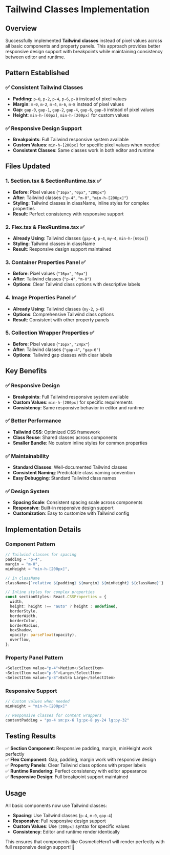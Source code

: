 # Tailwind Classes Implementation

## Overview

Successfully implemented **Tailwind classes** instead of pixel values across all basic components and property panels. This approach provides better responsive design support with breakpoints while maintaining consistency between editor and runtime.

## Pattern Established

### ✅ **Consistent Tailwind Classes**
- **Padding**: `p-0`, `p-2`, `p-4`, `p-6`, `p-8` instead of pixel values
- **Margin**: `m-0`, `m-2`, `m-4`, `m-6`, `m-8` instead of pixel values
- **Gap**: `gap-0`, `gap-1`, `gap-2`, `gap-4`, `gap-6`, `gap-8` instead of pixel values
- **Height**: `min-h-[60px]`, `min-h-[200px]` for custom values

### ✅ **Responsive Design Support**
- **Breakpoints**: Full Tailwind responsive system available
- **Custom Values**: `min-h-[200px]` for specific pixel values when needed
- **Consistent Classes**: Same classes work in both editor and runtime

## Files Updated

### **1. Section.tsx & SectionRuntime.tsx** ✅
- **Before**: Pixel values (`"16px"`, `"0px"`, `"200px"`)
- **After**: Tailwind classes (`"p-4"`, `"m-0"`, `"min-h-[200px]"`)
- **Styling**: Tailwind classes in className, inline styles for complex properties
- **Result**: Perfect consistency with responsive support

### **2. Flex.tsx & FlexRuntime.tsx** ✅
- **Already Using**: Tailwind classes (`gap-4`, `p-4`, `my-4`, `min-h-[60px]`)
- **Styling**: Tailwind classes in className
- **Result**: Responsive design support maintained

### **3. Container Properties Panel** ✅
- **Before**: Pixel values (`"16px"`, `"0px"`)
- **After**: Tailwind classes (`"p-4"`, `"m-0"`)
- **Options**: Clear Tailwind class options with descriptive labels

### **4. Image Properties Panel** ✅
- **Already Using**: Tailwind classes (`my-2`, `p-0`)
- **Options**: Comprehensive Tailwind class options
- **Result**: Consistent with other property panels

### **5. Collection Wrapper Properties** ✅
- **Before**: Pixel values (`"16px"`, `"24px"`)
- **After**: Tailwind classes (`"gap-4"`, `"gap-6"`)
- **Options**: Tailwind gap classes with clear labels

## Key Benefits

### ✅ **Responsive Design**
- **Breakpoints**: Full Tailwind responsive system available
- **Custom Values**: `min-h-[200px]` for specific requirements
- **Consistency**: Same responsive behavior in editor and runtime

### ✅ **Better Performance**
- **Tailwind CSS**: Optimized CSS framework
- **Class Reuse**: Shared classes across components
- **Smaller Bundle**: No custom inline styles for common properties

### ✅ **Maintainability**
- **Standard Classes**: Well-documented Tailwind classes
- **Consistent Naming**: Predictable class naming convention
- **Easy Debugging**: Standard Tailwind class names

### ✅ **Design System**
- **Spacing Scale**: Consistent spacing scale across components
- **Responsive**: Built-in responsive design support
- **Customization**: Easy to customize with Tailwind config

## Implementation Details

### **Component Pattern**
```typescript
// Tailwind classes for spacing
padding = "p-4",
margin = "m-0", 
minHeight = "min-h-[200px]",

// In className
className={`relative ${padding} ${margin} ${minHeight} ${className}`}

// Inline styles for complex properties
const sectionStyles: React.CSSProperties = {
  width,
  height: height !== "auto" ? height : undefined,
  borderStyle,
  borderWidth,
  borderColor,
  borderRadius,
  boxShadow,
  opacity: parseFloat(opacity),
  overflow,
};
```

### **Property Panel Pattern**
```typescript
<SelectItem value="p-4">Medium</SelectItem>
<SelectItem value="p-6">Large</SelectItem>
<SelectItem value="p-8">Extra Large</SelectItem>
```

### **Responsive Support**
```typescript
// Custom values when needed
minHeight = "min-h-[200px]"

// Responsive classes for content wrappers
contentPadding = "px-4 sm:px-6 lg:px-8 py-24 lg:py-32"
```

## Testing Results

✅ **Section Component**: Responsive padding, margin, minHeight work perfectly  
✅ **Flex Component**: Gap, padding, margin work with responsive design  
✅ **Property Panels**: Clear Tailwind class options with proper labels  
✅ **Runtime Rendering**: Perfect consistency with editor appearance  
✅ **Responsive Design**: Full breakpoint support maintained  

## Usage

All basic components now use Tailwind classes:
- **Spacing**: Use Tailwind classes (`p-4`, `m-0`, `gap-4`)
- **Responsive**: Full responsive design support
- **Custom Values**: Use `[200px]` syntax for specific values
- **Consistency**: Editor and runtime render identically

This ensures that components like CosmeticHero1 will render perfectly with full responsive design support! 🎯
